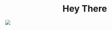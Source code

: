 <div style="text-align:center"><h1>Hey There</h1></div>
<b>
<img align="center" src="https://github-readme-stats.vercel.app/api/?username=manishtalreja0510" />



      
